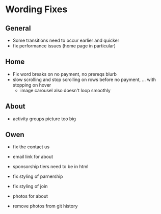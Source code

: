 # Wording Fixes

## General

-   Some transitions need to occur earlier and quicker
-   fix performance issues (home page in particular)

## Home

-   Fix word breaks on no payment, no prereqs blurb
-   slow scrolling and stop scrolling on rows before no payment, ... with stopping on hover
    -   image carousel also doesn't loop smoothly

## About

-   activity groups picture too big

## Owen

-   fix the contact us
-   email link for about

-   sponsorship tiers need to be in html
-   fix styling of parnership
-   fix styling of join
-   photos for about

-   remove photos from git history